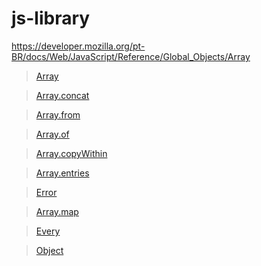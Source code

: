 # js-library
https://developer.mozilla.org/pt-BR/docs/Web/JavaScript/Reference/Global_Objects/Array

> [Array           ](js/Array.js)

> [Array.concat    ](js/Array.concat.js)

> [Array.from      ](js/Array.from.js)

> [Array.of        ](js/Array.of.js)

> [Array.copyWithin](js/Array.copyWithin.js)

> [Array.entries   ](js/Array.entries.js)

> [Error           ](js/Error.js)

> [Array.map       ](js/Array.map.js)

> [Every           ](js/Every.js)

> [Object          ](js/Object.js)
